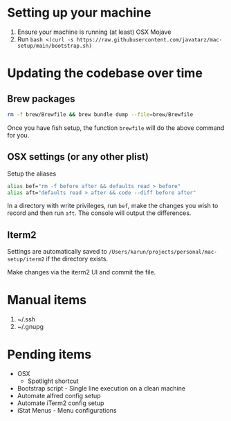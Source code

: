 # Setting up your machine

1. Ensure your machine is running (at least) OSX Mojave
1. Run `bash <(curl -s https://raw.githubusercontent.com/javatarz/mac-setup/main/bootstrap.sh)`

# Updating the codebase over time

## Brew packages
```bash
rm -f brew/Brewfile && brew bundle dump --file=brew/Brewfile
```

Once you have fish setup, the function `brewfile` will do the above command for you.

## OSX settings (or any other plist)
Setup the aliases
```bash
alias bef="rm -f before after && defaults read > before"
alias aft="defaults read > after && code --diff before after"
```

In a directory with write privileges, run `bef`, make the changes you wish to record and then run `aft`. The console will output the differences.

## Iterm2
Settings are automatically saved to `/Users/karun/projects/personal/mac-setup/iterm2` if the directory exists.

Make changes via the iterm2 UI and commit the file.

# Manual items

1. ~/.ssh
1. ~/.gnupg

# Pending items

* OSX
    * Spotlight shortcut
* Bootstrap script - Single line execution on a clean machine
* Automate alfred config setup
* Automate iTerm2 config setup
* iStat Menus - Menu configurations

